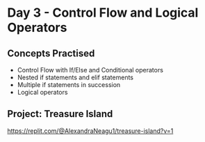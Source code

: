 # Day 3 - Control Flow and Logical Operators
## Concepts Practised
- Control Flow with If/Else and Conditional operators
- Nested if statements and elif statements
- Multiple if statements in succession
- Logical operators


## Project: Treasure Island
https://replit.com/@AlexandraNeagu1/treasure-island?v=1

